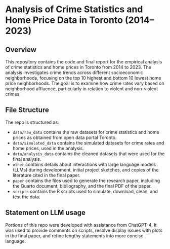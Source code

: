 # Analysis of Crime Statistics and Home Price Data in Toronto (2014–2023)

## Overview

This repository contains the code and final report for the empirical analysis of crime statistics and home prices in Toronto from 2014 to 2023. The analysis investigates crime trends across different socioeconomic neighborhoods, focusing on the top 10 highest and bottom 10 lowest home price neighborhoods. The goal is to examine how crime rates vary based on neighborhood affluence, particularly in relation to violent and non-violent crimes.


## File Structure

The repo is structured as:

-   `data/raw_data` contains the raw datasets for crime statistics and home prices as obtained from open data portal Toronto.
-   `data/simulated_data` contains the simulated datasets for crime rates and home prices, used in the analysis.
-   `data/analysis_data` contains the cleaned datasets that were used for the final analysis.
-   `other` contains details about interactions with large language models (LLMs) during development, initial project sketches, and copies of the literature cited in the final paper.
-   `paper` contains the files used to generate the research paper, including the Quarto document, bibliography, and the final PDF of the paper.
-   `scripts` contains the R scripts used to simulate, download, clean, and test the data.


## Statement on LLM usage

Portions of this repo were developed with assistance from ChatGPT-4. It was used to provide comments on scripts, resolve display issues with plots in the final paper, and refine lengthy statements into more concise language.   
